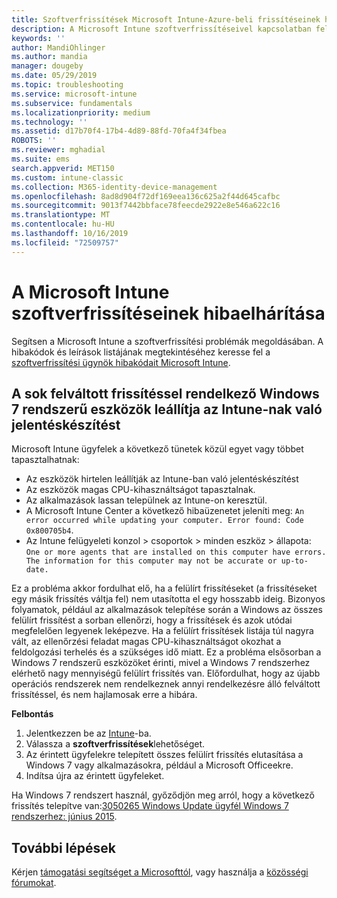```yaml
---
title: Szoftverfrissítések Microsoft Intune-Azure-beli frissítéseinek hibáinak megoldása | Microsoft Docs
description: A Microsoft Intune szoftverfrissítéseivel kapcsolatban felmerülő problémák megoldása.
keywords: ''
author: MandiOhlinger
ms.author: mandia
manager: dougeby
ms.date: 05/29/2019
ms.topic: troubleshooting
ms.service: microsoft-intune
ms.subservice: fundamentals
ms.localizationpriority: medium
ms.technology: ''
ms.assetid: d17b70f4-17b4-4d89-88fd-70fa4f34fbea
ROBOTS: ''
ms.reviewer: mghadial
ms.suite: ems
search.appverid: MET150
ms.custom: intune-classic
ms.collection: M365-identity-device-management
ms.openlocfilehash: 8ad8d904f72df169eea136c625a2f44d645cafbc
ms.sourcegitcommit: 9013f7442bbface78feecde2922e8e546a622c16
ms.translationtype: MT
ms.contentlocale: hu-HU
ms.lasthandoff: 10/16/2019
ms.locfileid: "72509757"
---
```

# <a name="troubleshoot-software-updates-in-microsoft-intune"></a>A Microsoft Intune szoftverfrissítéseinek hibaelhárítása

Segítsen a Microsoft Intune a szoftverfrissítési problémák megoldásában. A hibakódok és leírások listájának megtekintéséhez keresse fel a [szoftverfrissítési ügynök hibakódait Microsoft Intune](../protect/software-update-agent-error-codes.md).

## <a name="windows-7-devices-with-many-superseded-updates-stop-reporting-to-intune"></a>A sok felváltott frissítéssel rendelkező Windows 7 rendszerű eszközök leállítja az Intune-nak való jelentéskészítést

Microsoft Intune ügyfelek a következő tünetek közül egyet vagy többet tapasztalhatnak:

- Az eszközök hirtelen leállítják az Intune-ban való jelentéskészítést  
- Az eszközök magas CPU-kihasználtságot tapasztalnak.
- Az alkalmazások lassan települnek az Intune-on keresztül.
- A Microsoft Intune Center a következő hibaüzenetet jeleníti meg: `An error occurred while updating your computer. Error found: Code 0x800705b4`.
- Az Intune felügyeleti konzol > csoportok > minden eszköz > állapota: `One or more agents that are installed on this computer have errors. The information for this computer may not be accurate or up-to-date.`

Ez a probléma akkor fordulhat elő, ha a felülírt frissítéseket (a frissítéseket egy másik frissítés váltja fel) nem utasította el egy hosszabb ideig. Bizonyos folyamatok, például az alkalmazások telepítése során a Windows az összes felülírt frissítést a sorban ellenőrzi, hogy a frissítések és azok utódai megfelelően legyenek leképezve. Ha a felülírt frissítések listája túl nagyra vált, az ellenőrzési feladat magas CPU-kihasználtságot okozhat a feldolgozási terhelés és a szükséges idő miatt. Ez a probléma elsősorban a Windows 7 rendszerű eszközöket érinti, mivel a Windows 7 rendszerhez elérhető nagy mennyiségű felülírt frissítés van. Előfordulhat, hogy az újabb operációs rendszerek nem rendelkeznek annyi rendelkezésre álló felváltott frissítéssel, és nem hajlamosak erre a hibára.

**Felbontás**

1. Jelentkezzen be az [Intune](https://go.microsoft.com/fwlink/?linkid=2090973)-ba.
2. Válassza a **szoftverfrissítések**lehetőséget.
3. Az érintett ügyfelekre telepített összes felülírt frissítés elutasítása a Windows 7 vagy alkalmazásokra, például a Microsoft Officeekre.
4. Indítsa újra az érintett ügyfeleket.

Ha Windows 7 rendszert használ, győződjön meg arról, hogy a következő frissítés telepítve van:[3050265 Windows Update ügyfél Windows 7 rendszerhez: június 2015](https://support.microsoft.com/kb/3050265).

## <a name="next-steps"></a>További lépések

Kérjen [támogatási segítséget a Microsofttól](get-support.md), vagy használja a [közösségi fórumokat](https://social.technet.microsoft.com/Forums/en-US/home?category=microsoftintune).